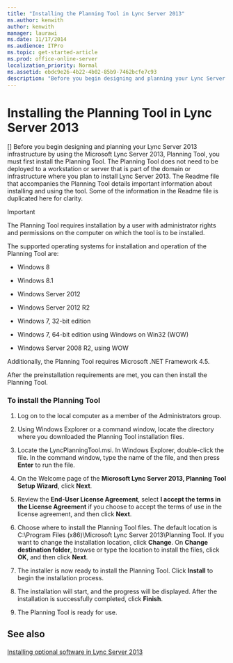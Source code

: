 ```yaml
---
title: "Installing the Planning Tool in Lync Server 2013"
ms.author: kenwith
author: kenwith
manager: laurawi
ms.date: 11/17/2014
ms.audience: ITPro
ms.topic: get-started-article
ms.prod: office-online-server
localization_priority: Normal
ms.assetid: ebdc9e26-4b22-4b02-85b9-7462bcfe7c93
description: "Before you begin designing and planning your Lync Server 2013 infrastructure by using the Microsoft Lync Server 2013, Planning Tool, you must first install the Planning Tool. The Planning Tool does not need to be deployed to a workstation or server that is part of the domain or infrastructure where you plan to install Lync Server 2013. The Readme file that accompanies the Planning Tool details important information about installing and using the tool. Some of the information in the Readme file is duplicated here for clarity."
---
```


# Installing the Planning Tool in Lync Server 2013
[]
Before you begin designing and planning your Lync Server 2013 infrastructure by using the Microsoft Lync Server 2013, Planning Tool, you must first install the Planning Tool. The Planning Tool does not need to be deployed to a workstation or server that is part of the domain or infrastructure where you plan to install Lync Server 2013. The Readme file that accompanies the Planning Tool details important information about installing and using the tool. Some of the information in the Readme file is duplicated here for clarity.
  
> [!IMPORTANT]
> The Planning Tool requires installation by a user with administrator rights and permissions on the computer on which the tool is to be installed. 
  
The supported operating systems for installation and operation of the Planning Tool are:
  
- Windows 8
    
- Windows 8.1
    
- Windows Server 2012
    
- Windows Server 2012 R2
    
- Windows 7, 32-bit edition
    
- Windows 7, 64-bit edition using Windows on Win32 (WOW)
    
- Windows Server 2008 R2, using WOW
    
Additionally, the Planning Tool requires Microsoft .NET Framework 4.5.
  
After the preinstallation requirements are met, you can then install the Planning Tool.
  
### To install the Planning Tool

1. Log on to the local computer as a member of the Administrators group.
    
2. Using Windows Explorer or a command window, locate the directory where you downloaded the Planning Tool installation files.
    
3. Locate the LyncPlanningTool.msi. In Windows Explorer, double-click the file. In the command window, type the name of the file, and then press **Enter** to run the file. 
    
4. On the Welcome page of the **Microsoft Lync Server 2013, Planning Tool Setup Wizard**, click **Next**.
    
5. Review the **End-User License Agreement**, select **I accept the terms in the License Agreement** if you choose to accept the terms of use in the license agreement, and then click **Next**.
    
6. Choose where to install the Planning Tool files. The default location is C:\Program Files (x86)\Microsoft Lync Server 2013\Planning Tool. If you want to change the installation location, click **Change**. On **Change destination folder**, browse or type the location to install the files, click **OK**, and then click **Next**.
    
7. The installer is now ready to install the Planning Tool. Click **Install** to begin the installation process. 
    
8. The installation will start, and the progress will be displayed. After the installation is successfully completed, click **Finish**.
    
9. The Planning Tool is ready for use.
    
## See also

#### 

[Installing optional software in Lync Server 2013](installing-optional-software.md)

